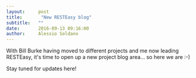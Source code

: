 ```yaml
---
layout:     post
title:       "New RESTEasy blog"
subtitle:   ""
date:       2016-09-13 09:16:00
author:     Alessio Soldano
---
```

                    
With Bill Burke having moved to different projects and me now leading RESTEasy, it&#39;s time to open up a new project blog area... so here we are :-)

Stay tuned for updates here!
